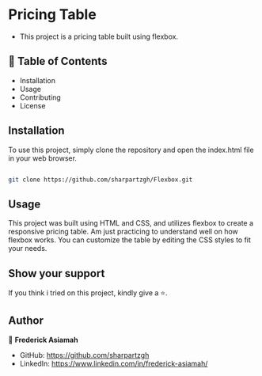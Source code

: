 # Pricing Table 
- This project is a pricing table built using flexbox.

## 📗 Table of Contents
- Installation
- Usage
- Contributing
- License

<!-- ## 🚀 Live Demo 
-   [Live Demo]() -->

## Installation

To use this project, simply clone the repository and open the index.html file in your web browser.

```sh

git clone https://github.com/sharpartzgh/Flexbox.git

```

## Usage
This project was built using HTML and CSS, and utilizes flexbox to create a responsive pricing table. Am just practicing to understand well on how flexbox works. You can customize the table by editing the CSS styles to fit your needs.

## Show your support

If you think i tried on this project, kindly give a ⭐️.

## Author

👤 **Frederick Asiamah**

- GitHub: https://github.com/sharpartzgh
- LinkedIn: https://www.linkedin.com/in/frederick-asiamah/

